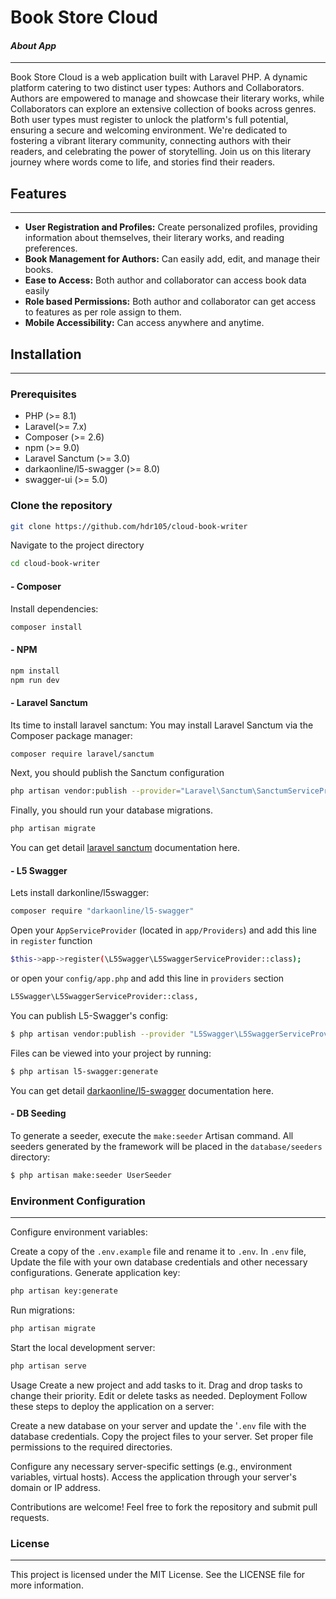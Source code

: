 # Book Store Cloud

#### _About App_
---

Book Store Cloud is a web application built with Laravel PHP. A dynamic platform catering to two distinct user types: Authors and Collaborators. Authors are empowered to manage and showcase their literary works, while Collaborators can explore an extensive collection of books across genres. Both user types must register to unlock the platform's full potential, ensuring a secure and welcoming environment. We're dedicated to fostering a vibrant literary community, connecting authors with their readers, and celebrating the power of storytelling. Join us on this literary journey where words come to life, and stories find their readers.

## Features
---

- **User Registration and Profiles:** Create personalized profiles, providing information about themselves, their literary works, and reading preferences.
- **Book Management for Authors:** Can easily add, edit, and manage their books.
- **Ease to Access:** Both author and collaborator can access book data easily
- **Role based Permissions:** Both author and collaborator can get access to features as per role assign to them.
- **Mobile Accessibility:** Can access anywhere and anytime.

## Installation
---

### Prerequisites

- PHP (>= 8.1)
- Laravel(>= 7.x)
- Composer (>= 2.6)
- npm (>= 9.0)
- Laravel Sanctum (>= 3.0)
- darkaonline/l5-swagger (>= 8.0)
- swagger-ui (>= 5.0)

### Clone the repository

```sh
git clone https://github.com/hdr105/cloud-book-writer
```

Navigate to the project directory

```sh
cd cloud-book-writer
```

#### - Composer

Install dependencies:

```sh
composer install
```

#### - NPM

```sh
npm install 
npm run dev
```

#### - Laravel Sanctum

Its time to install laravel sanctum:
You may install Laravel Sanctum via the Composer package manager:

```sh
composer require laravel/sanctum
```

Next, you should publish the Sanctum configuration

```sh
php artisan vendor:publish --provider="Laravel\Sanctum\SanctumServiceProvider"
```

Finally, you should run your database migrations.

```sh
php artisan migrate
```

You can get detail [laravel sanctum](https://laravel.com/docs/10.x/sanctum) documentation here.

#### - L5 Swagger

Lets install darkonline/l5swagger:

```sh
composer require "darkaonline/l5-swagger"
```

Open your `AppServiceProvider` (located in `app/Providers`) and add this line in `register` function

```sh
$this->app->register(\L5Swagger\L5SwaggerServiceProvider::class);
```

or open your `config/app.php` and add this line in `providers` section

```sh
L5Swagger\L5SwaggerServiceProvider::class,
```

You can publish L5-Swagger's config:

```sh
$ php artisan vendor:publish --provider "L5Swagger\L5SwaggerServiceProvider"
```

Files can be viewed into your project by running:

```sh
$ php artisan l5-swagger:generate
```

You can get detail [darkaonline/l5-swagger](https://github.com/DarkaOnLine/L5-Swagger/wiki) documentation here.

#### - DB Seeding

To generate a seeder, execute the `make:seeder` Artisan command. All seeders generated by the framework will be placed in the `database/seeders` directory:

```sh
$ php artisan make:seeder UserSeeder
```

### Environment Configuration
---

Configure environment variables:

Create a copy of the `.env.example` file and rename it to `.env`. In `.env` file, Update the file with your own database credentials and other necessary configurations. Generate application key:

```sh
php artisan key:generate
```

Run migrations:

```sh
php artisan migrate
```

Start the local development server:

```sh
php artisan serve
```

Usage Create a new project and add tasks to it. Drag and drop tasks to change their priority. Edit or delete tasks as needed. Deployment Follow these steps to deploy the application on a server:

Create a new database on your server and update the '`.env` file with the database credentials. Copy the project files to your server. Set proper file permissions to the required directories.

Configure any necessary server-specific settings (e.g., environment variables, virtual hosts). Access the application through your server's domain or IP address.

Contributions are welcome! Feel free to fork the repository and submit pull requests.

### License 
---

This project is licensed under the MIT License. See the LICENSE file for more information.
